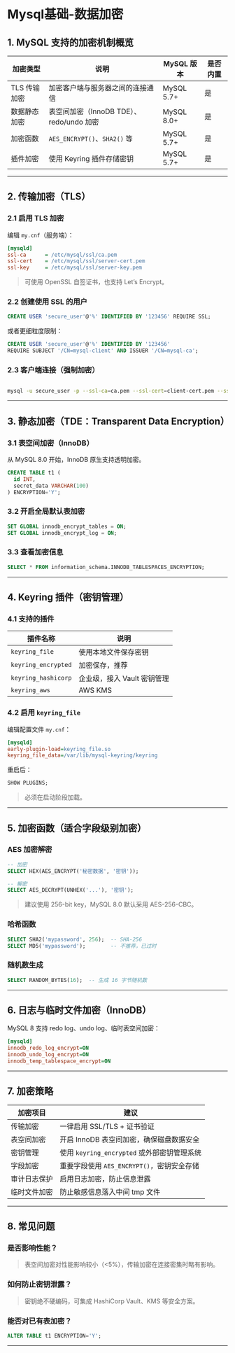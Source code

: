 # Mysql基础-数据加密

## 1. MySQL 支持的加密机制概览

| 加密类型     | 说明                                     | MySQL 版本 | 是否内置 |
|--------------|------------------------------------------|------------|---|
| TLS 传输加密 | 加密客户端与服务器之间的连接通信         | MySQL 5.7+ | 是 |
| 数据静态加密 | 表空间加密（InnoDB TDE）、redo/undo 加密 | MySQL 8.0+ | 是  |
| 加密函数     | `AES_ENCRYPT()`、`SHA2()` 等              | MySQL 5.7+ | 是  |
| 插件加密     | 使用 Keyring 插件存储密钥                 | MySQL 5.7+ | 是  |

---

## 2. 传输加密（TLS）

### 2.1 启用 TLS 加密

编辑 `my.cnf`（服务端）：

```ini
[mysqld]
ssl-ca      = /etc/mysql/ssl/ca.pem
ssl-cert    = /etc/mysql/ssl/server-cert.pem
ssl-key     = /etc/mysql/ssl/server-key.pem
```

> 可使用 OpenSSL 自签证书，也支持 Let’s Encrypt。

### 2.2 创建使用 SSL 的用户

```sql
CREATE USER 'secure_user'@'%' IDENTIFIED BY '123456' REQUIRE SSL;
```

或者更细粒度限制：

```sql
CREATE USER 'secure_user'@'%' IDENTIFIED BY '123456'
REQUIRE SUBJECT '/CN=mysql-client' AND ISSUER '/CN=mysql-ca';
```

### 2.3 客户端连接（强制加密）

```bash

mysql -u secure_user -p --ssl-ca=ca.pem --ssl-cert=client-cert.pem --ssl-key=client-key.pem
```

---

## 3. 静态加密（TDE：Transparent Data Encryption）

### 3.1 表空间加密（InnoDB）

从 MySQL 8.0 开始，InnoDB 原生支持透明加密。

```sql
CREATE TABLE t1 (
  id INT,
  secret_data VARCHAR(100)
) ENCRYPTION='Y';
```

### 3.2 开启全局默认表加密

```sql
SET GLOBAL innodb_encrypt_tables = ON;
SET GLOBAL innodb_encrypt_log = ON;
```

### 3.3 查看加密信息

```sql
SELECT * FROM information_schema.INNODB_TABLESPACES_ENCRYPTION;
```

---

## 4. Keyring 插件（密钥管理）

### 4.1 支持的插件

| 插件名称              | 说明                           |
|-----------------------|--------------------------------|
| `keyring_file`        | 使用本地文件保存密钥           |
| `keyring_encrypted`   | 加密保存，推荐                 |
| `keyring_hashicorp`   | 企业级，接入 Vault 密钥管理    |
| `keyring_aws`         | AWS KMS                        |

### 4.2 启用 `keyring_file`

编辑配置文件 `my.cnf`：

```ini
[mysqld]
early-plugin-load=keyring_file.so
keyring_file_data=/var/lib/mysql-keyring/keyring
```

重启后：

```sql
SHOW PLUGINS;
```

> 必须在启动阶段加载。

---

## 5. 加密函数（适合字段级别加密）

### AES 加密解密

```sql
-- 加密
SELECT HEX(AES_ENCRYPT('秘密数据', '密钥'));

-- 解密
SELECT AES_DECRYPT(UNHEX('...'), '密钥');
```

> 建议使用 256-bit key，MySQL 8.0 默认采用 AES-256-CBC。

### 哈希函数

```sql
SELECT SHA2('mypassword', 256);  -- SHA-256
SELECT MD5('mypassword');        -- 不推荐，已过时
```

### 随机数生成

```sql
SELECT RANDOM_BYTES(16);  -- 生成 16 字节随机数
```

---

## 6. 日志与临时文件加密（InnoDB）

MySQL 8 支持 redo log、undo log、临时表空间加密：

```ini
[mysqld]
innodb_redo_log_encrypt=ON
innodb_undo_log_encrypt=ON
innodb_temp_tablespace_encrypt=ON
```

---

## 7. 加密策略

| 加密项目       | 建议                                             |
|----------------|--------------------------------------------------|
| 传输加密       | 一律启用 SSL/TLS + 证书验证                      |
| 表空间加密     | 开启 InnoDB 表空间加密，确保磁盘数据安全         |
| 密钥管理       | 使用 `keyring_encrypted` 或外部密钥管理系统      |
| 字段加密       | 重要字段使用 `AES_ENCRYPT()`，密钥安全存储       |
| 审计日志保护   | 启用日志加密，防止信息泄露                      |
| 临时文件加密   | 防止敏感信息落入中间 tmp 文件                    |

---

## 8. 常见问题

### 是否影响性能？
> 表空间加密对性能影响较小（<5%），传输加密在连接密集时略有影响。

### 如何防止密钥泄露？
> 密钥绝不硬编码，可集成 HashiCorp Vault、KMS 等安全方案。

### 能否对已有表加密？
```sql
ALTER TABLE t1 ENCRYPTION='Y';
```

---

